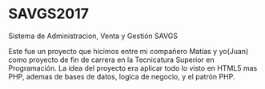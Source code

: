 # SAVGS2017
Sistema de Administracion, Venta y Gestión SAVGS

Este fue un proyecto que hicimos entre mi compañero Matías y yo(Juan) como proyecto de fin de carrera en la Tecnicatura Superior en Programación.
La idea del proyecto era aplicar todo lo visto en HTML5 mas PHP, ademas de bases de datos, logica de negocio, y el patrón PHP.
